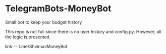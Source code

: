 # TelegramBots-MoneyBot
Small bot to keep your budget history

This repo is not full since there is no user history and config.py. However, all the logic is presented.

link -- t.me/ShvimasMoneyBot
